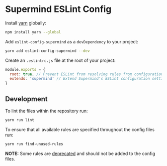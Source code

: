 # Supermind ESLint Config

Install [yarn](https://yarnpkg.com/) globally:

```bash
npm install yarn --global
```

Add `eslint-config-supermind` as a `devDependency` to your project:

```bash
yarn add eslint-config-supermind --dev
```

Create an `.eslintrc.js` file at the root of your project:

```js
module.exports = {
  root: true, // Prevent ESLint from resolving rules from configuration above this file
  extends: 'supermind' // Extend Supermind's ESLint configuration settings and rules
}
```

## Development

To lint the files within the repository run:

```bash
yarn run lint
```

To ensure that all available rules are specified throughout the config files run:

```bash
yarn run find-unused-rules
```

**NOTE:** Some rules are [deprecated](deprecated.js) and should not be added to the config files.
